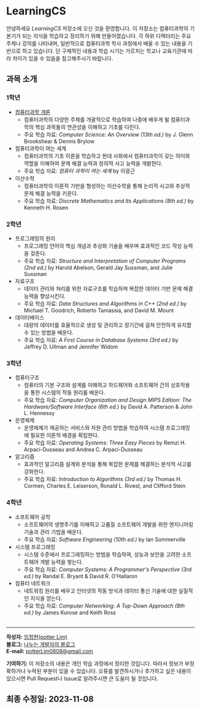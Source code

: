# LearningCS
안녕하세요 *LearningCS* 저장소에 오신 것을 환영합니다. 이 저장소는 컴퓨터과학의 기본기가 되는 지식을 학습하고 정리하기 위해 만들어졌습니다. 각 하위 디렉터리는 주요 주제나 강의를 나타내며, 일반적으로 컴퓨터과학 학사 과정에서 배울 수 있는 내용을 기반으로 하고 있습니다. 단 구체적인 내용과 학습 시기는 가르치는 학교나 교육기관에 따라 차이가 있을 수 있음을 참고해주시기 바랍니다.

## 과목 소개
### 1학년
- [컴퓨터과학 개론](./컴퓨터과학%20개론)
    - 컴퓨터과학의 다양한 주제를 개괄적으로 학습하여 나중에 배우게 될 컴퓨터과학의 핵심 과목들의 연관성을 이해하고 기초를 다진다.
    - 주요 학습 자료: _Computer Science: An Overview (13th ed.)_ by J. Glenn Brookshear & Dennis Brylow
- 컴퓨터과학이 여는 세계
    - 컴퓨터과학의 기초 이론을 학습하고 현대 사회에서 컴퓨터과학이 갖는 의미와 역할을 이해하여 문제 해결 능력과 창의적 사고 능력을 개발한다.
    - 주요 학습 자료: _컴퓨터 과학이 여는 세계_ by 이광근
- 이산수학
    - 컴퓨터과학의 이론적 기반을 형성하는 이산수학을 통해 논리적 사고와 추상적 문제 해결 능력을 키운다.
    - 주요 학습 자료: _Discrete Mathematics and Its Applications (8th ed.)_ by Kenneth H. Rosen

### 2학년
- 프로그래밍의 원리
    - 프로그래밍 언어의 핵심 개념과 추상화 기술을 배우며 효과적인 코드 작성 능력을 갖춘다.
    - 주요 학습 자료: _Structure and Interpretation of Computer Programs (2nd ed.)_ by Harold Abelson, Gerald Jay Sussman, and Julie Sussman
- 자료구조
	- 데이터 관리와 처리를 위한 자료구조를 학습하며 복잡한 데이터 기반 문제 해결 능력을 향상시킨다.
    - 주요 학습 자료: _Data Structures and Algorithms in C++ (2nd ed.)_ by Michael T. Goodrich, Roberto Tamassia, and David M. Mount
- 데이터베이스
	- 대량의 데이터를 효율적으로 생성 및 관리하고 장기간에 걸쳐 안전하게 유지할 수 있는 방법을 배운다.
    - 주요 학습 자료: _A First Course in Database Systems (3rd ed.)_ by Jeffrey D. Ullman and Jennifer Widom

### 3학년
- 컴퓨터구조
    - 컴퓨터의 기본 구조와 설계를 이해하고 하드웨어와 소프트웨어 간의 상호작용을 통한 시스템의 작동 원리를 배운다.
    - 주요 학습 자료: _Computer Organization and Design MIPS Edition: The Hardware/Software Interface (6th ed.)_ by David A. Patterson & John L. Hennessy
- 운영체제
	- 운영체제가 제공하는 서비스와 자원 관리 방법을 학습하여 시스템 프로그래밍에 필요한 이론적 배경을 확립한다.
    - 주요 학습 자료: _Operating Systems: Three Easy Pieces_ by Remzi H. Arpaci-Dusseau and Andrea C. Arpaci-Dusseau
- 알고리즘
	- 효과적인 알고리즘 설계와 분석을 통해 복잡한 문제를 해결하는 분석적 사고를 강화한다.
    - 주요 학습 자료: _Introduction to Algorithms (3rd ed.)_ by Thomas H. Cormen, Charles E. Leiserson, Ronald L. Rivest, and Clifford Stein

### 4학년
- 소프트웨어 공학
    - 소프트웨어의 생명주기를 이해하고 고품질 소프트웨어 개발을 위한 엔지니어링 기술과 관리 기법을 배운다.
    - 주요 학습 자료: _Software Engineering (10th ed.)_ by Ian Sommerville
- 시스템 프로그래밍
	- 시스템 수준에서 프로그래밍하는 방법을 학습하여, 성능과 보안을 고려한 소프트웨어 개발 능력을 쌓는다.
    - 주요 학습 자료: _Computer Systems: A Programmer's Perspective (3rd ed.)_ by Randal E. Bryant & David R. O'Hallaron
- 컴퓨터 네트워크
	- 네트워킹 원리를 배우고 인터넷의 작동 방식과 데이터 통신 기술에 대한 실질적인 지식을 얻는다. 
    - 주요 학습 자료: _Computer Networking: A Top-Down Approach (8th ed.)_ by James Kurose and Keith Ross
<br></br>

---
**작성자:** [임청현(potter Lim)](https://github.com/potterLim)<br>
**블로그:** [나누는 개발자의 블로그](https://potterlim.tistory.com/)<br>
**E-mail:** potterLim0808@gmail.com

**기여하기:** 이 저장소의 내용은 개인 학습 과정에서 정리한 것입니다. 따라서 정보가 부정확하거나 누락된 부분이 있을 수 있습니다. 오류를 발견하시거나 추가하고 싶은 내용이 있으시면 Pull Request나 Issue로 알려주시면 큰 도움이 될 것입니다.

**최종 수정일:** 2023-11-08
---

